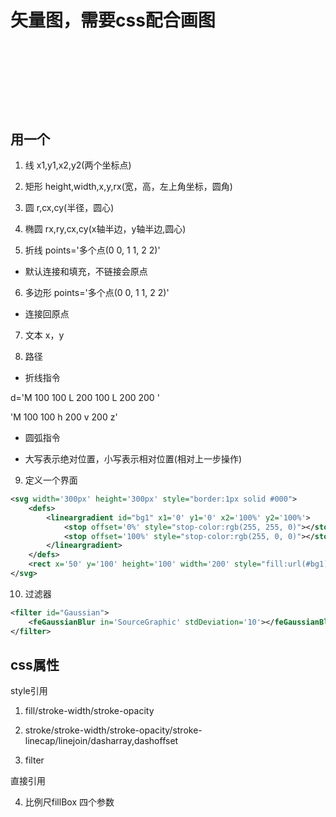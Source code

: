 # 矢量图，需要css配合画图

## 用一个<svg>标签引入

1. <line> 线     x1,y1,x2,y2(两个坐标点)

2. <rect> 矩形   height,width,x,y,rx(宽，高，左上角坐标，圆角)

3. <circle> 圆   r,cx,cy(半径，圆心)

4. <ellipse>椭圆 rx,ry,cx,cy(x轴半边，y轴半边,圆心)

5. <polyline>折线  points='多个点(0 0, 1 1, 2 2)'

- 默认连接和填充，不链接会原点

6. <polygon>多边形  points='多个点(0 0, 1 1, 2 2)'

- 连接回原点

7. <text>文本   x，y

8. <path>路径       

- 折线指令 

d='M 100 100 L 200 100 L 200 200 '

'M 100 100 h 200 v 200 z'

- 圆弧指令



- 大写表示绝对位置，小写表示相对位置(相对上一步操作)

9. <defs> 定义一个界面

```xml
<svg width='300px' height='300px' style="border:1px solid #000">
    <defs>
        <lineargradient id="bg1" x1='0' y1='0' x2='100%' y2='100%'>
            <stop offset='0%' style="stop-color:rgb(255, 255, 0)"></stop>
            <stop offset='100%' style="stop-color:rgb(255, 0, 0)"></stop>
        </lineargradient>
    </defs>
    <rect x='50' y='100' height='100' width='200' style="fill:url(#bg1)"></rect>
</svg>
```

10. <filter>过滤器

```xml
<filter id="Gaussian">
    <feGaussianBlur in='SourceGraphic' stdDeviation='10'></feGaussianBlur>
</filter>
```

## css属性

style引用

1. fill/stroke-width/stroke-opacity

2. stroke/stroke-width/stroke-opacity/stroke-linecap/linejoin/dasharray,dashoffset

3. filter

直接引用

4. 比例尺fillBox 四个参数 

